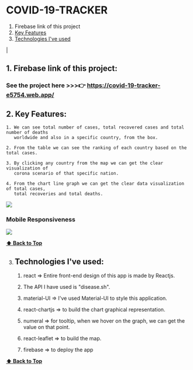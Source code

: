 # COVID-19-TRACKER

1. Firebase link of this project
2. [Key Features](#key-features) 
3. [Technologies I've used](#technologies-i've-used)

 
|

## 1. Firebase link of this project:  
   ### See the project here >>>👉   https://covid-19-tracker-e5754.web.app/

## 2. Key Features:
    1. We can see total number of cases, total recovered cases and total number of deaths
       worldwide and also in a specific country, from the box.
       
    2. From the table we can see the ranking of each country based on the total cases.
    
    3. By clicking any country from the map we can get the clear visualization of 
       corona scenario of that specific nation.
       
    4. From the chart line graph we can get the clear data visualization of total cases,
       total recoveries and total deaths.
  
  <img src = "GIFs/covid-19-tracker.gif"  > 
  
  ### Mobile Responsiveness
  
  <img src = "GIFs/covid-19-tracker-mobileResponsive.gif"  > 
    

  **[⬆ Back to Top](#covid-19-tracker)**
  
3. ## Technologies I've used:
    1. react => Entire front-end design of this app is made by Reactjs.
    
    2. The API I have used is "disease.sh".
    
    3. material-UI => I've used Material-UI to style this application.
    
    4. react-chartjs => to build the chart graphical representation.
    
    5. numeral => for tooltip, when we hover on the graph, we can get the value on that point.
    
    6. react-leaflet => to build the map.
    
    7. firebase => to deploy the app
    
    
  **[⬆ Back to Top](#covid-19-tracker)**
